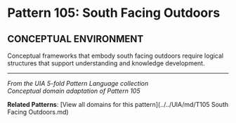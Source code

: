 # Pattern 105: South Facing Outdoors

## CONCEPTUAL ENVIRONMENT

Conceptual frameworks that embody south facing outdoors require logical structures that support understanding and knowledge development.

---

*From the UIA 5-fold Pattern Language collection*  
*Conceptual domain adaptation of Pattern 105*

**Related Patterns**: [View all domains for this pattern](../../UIA/md/T105 South Facing Outdoors.md)